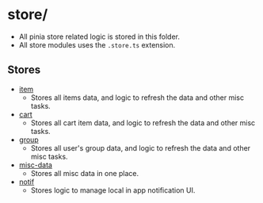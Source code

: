 # store/
- All pinia store related logic is stored in this folder.
- All store modules uses the `.store.ts` extension.


## Stores
- [item](./item.store.ts)
    - Stores all items data, and logic to refresh the data and other misc tasks.
- [cart](./cart.store.ts)
    - Stores all cart item data, and logic to refresh the data and other misc tasks.
- [group](./group.store.ts)
    - Stores all user's group data, and logic to refresh the data and other misc tasks.
- [misc-data](./misc-data.store)
    - Stores all misc data in one place.
- [notif](./notif.store)
    - Stores logic to manage local in app notification UI.